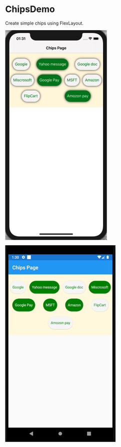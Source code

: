 # ChipsDemo
Create simple chips using FlexLayout. 

![](images/ios_preview.png)

![](images/android_preview.png)
